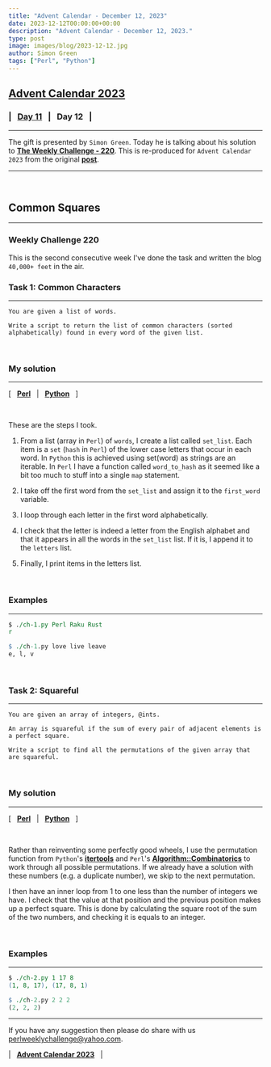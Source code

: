 ```yaml
---
title: "Advent Calendar - December 12, 2023"
date: 2023-12-12T00:00:00+00:00
description: "Advent Calendar - December 12, 2023."
type: post
image: images/blog/2023-12-12.jpg
author: Simon Green
tags: ["Perl", "Python"]
---
```


## [**Advent Calendar 2023**](/blog/advent-calendar-2023)
### | &nbsp; [**Day 11**](/blog/advent-calendar-2023-12-11) &nbsp; | &nbsp; **Day 12** &nbsp; |
***

The gift is presented by `Simon Green`. Today he is talking about his solution to [**The Weekly Challenge - 220**](/blog/perl-weekly-challenge-220). This is re-produced for `Advent Calendar 2023` from the original [**post**](https://dev.to/simongreennet/common-squares-31do).

***

<br>

## Common Squares
***

### Weekly Challenge 220

This is the second consecutive week I've done the task and written the blog `40,000+ feet` in the air.

### Task 1: Common Characters
***

    You are given a list of words.

    Write a script to return the list of common characters (sorted alphabetically) found in every word of the given list.

<br>

### My solution
***

[ &nbsp; [**Perl**](https://github.com/manwar/perlweeklychallenge-club/blob/master/challenge-220/sgreen/perl/ch-1.pl) &nbsp; | &nbsp; [**Python**](https://github.com/manwar/perlweeklychallenge-club/blob/master/challenge-220/sgreen/python/ch-1.py) &nbsp; ]

<br>

These are the steps I took.

1. From a list (array in `Perl`) of `words`, I create a list called `set_list`. Each item is a `set` (`hash` in `Perl`) of the lower case letters that occur in each word. In `Python` this is achieved using set(word) as strings are an iterable. In `Perl` I have a function called `word_to_hash` as it seemed like a bit too much to stuff into a single `map` statement.

2. I take off the first word from the `set_list` and assign it to the `first_word` variable.

3. I loop through each letter in the first word alphabetically.

4. I check that the letter is indeed a letter from the English alphabet and that it appears in all the words in the `set_list` list. If it is, I append it to the `letters` list.

5. Finally, I print items in the letters list.

<br>

### Examples
***

```perl
$ ./ch-1.py Perl Raku Rust
r

$ ./ch-1.py love live leave
e, l, v
```

<br>

### Task 2: Squareful
***

    You are given an array of integers, @ints.

    An array is squareful if the sum of every pair of adjacent elements is a perfect square.

    Write a script to find all the permutations of the given array that are squareful.

<br>

### My solution
***

[ &nbsp; [**Perl**](https://github.com/manwar/perlweeklychallenge-club/blob/master/challenge-220/sgreen/perl/ch-2.pl) &nbsp; | &nbsp; [**Python**](https://github.com/manwar/perlweeklychallenge-club/blob/master/challenge-220/sgreen/python/ch-2.py) &nbsp; ]

<br>

Rather than reinventing some perfectly good wheels, I use the permutation function from `Python`'s [**itertools**](https://docs.python.org/3/library/itertools.html) and `Perl`'s [**Algorithm::Combinatorics**](https://metacpan.org/pod/Algorithm::Combinatorics) to work through all possible permutations. If we already have a solution with these numbers (e.g. a duplicate number), we skip to the next permutation.

I then have an inner loop from 1 to one less than the number of integers we have. I check that the value at that position and the previous position makes up a perfect square. This is done by calculating the square root of the sum of the two numbers, and checking it is equals to an integer.

<br>

### Examples
***

```perl
$ ./ch-2.py 1 17 8
(1, 8, 17), (17, 8, 1)

$ ./ch-2.py 2 2 2
(2, 2, 2)
```

***

If you have any suggestion then please do share with us <perlweeklychallenge@yahoo.com>.

| &nbsp; [**Advent Calendar 2023**](/blog/advent-calendar-2023) &nbsp; |
